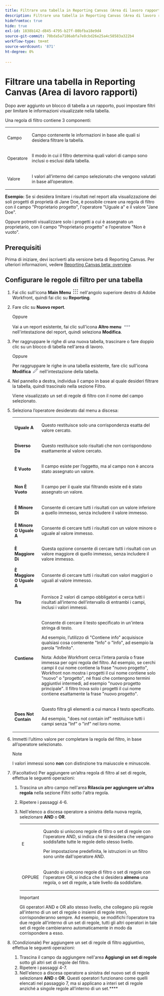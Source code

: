 ```yaml
---
title: Filtrare una tabella in Reporting Canvas (Area di lavoro rapporti)
description: Filtrare una tabella in Reporting Canvas (Area di lavoro rapporti)
hidefromtoc: true
hide: true
exl-id: 1838b142-d845-4795-b27f-80bfba18e9d4
source-git-commit: 70bda5a7186abfa7e8cbd26e25a4c58583a322b4
workflow-type: tm+mt
source-wordcount: '871'
ht-degree: 0%

---
```


# Filtrare una tabella in Reporting Canvas (Area di lavoro rapporti)

Dopo aver aggiunto un blocco di tabella a un rapporto, puoi impostare filtri per limitare le informazioni visualizzate nella tabella.

Una regola di filtro contiene 3 componenti:

<table style="table-layout:auto"> 
 <col> 
 <col> 
 <tbody> 
  <tr> 
   <td role="rowheader">Campo</td> 
   <td> <p>Campo contenente le informazioni in base alle quali si desidera filtrare la tabella.</p> </td> 
  </tr> 
  <tr> 
   <td role="rowheader">Operatore</td> 
   <td> <p>Il modo in cui il filtro determina quali valori di campo sono inclusi o esclusi dalla tabella. </p> </td> 
  </tr> 
  <tr> 
   <td role="rowheader">Valore</td> 
   <td> <p>I valori all’interno del campo selezionato che vengono valutati in base all’operatore.</p> </td> 
  </tr> 
 </tbody> 
</table>

**Esempio:** Se si desidera limitare i risultati nel report alla visualizzazione dei soli progetti di proprietà di Jane Doe, è possibile creare una regola di filtro con il campo &quot;Proprietario progetto&quot;, l&#39;operatore &quot;Uguale a&quot; e il valore &quot;Jane Doe&quot;.

Oppure potresti visualizzare solo i progetti a cui è assegnato un proprietario, con il campo &quot;Proprietario progetto&quot; e l’operatore &quot;Non è vuoto&quot;.

## Prerequisiti

Prima di iniziare, devi iscriverti alla versione beta di Reporting Canvas. Per ulteriori informazioni, vedere [Reporting Canvas beta: overview](/help/quicksilver/product-announcements/betas/canvas-dashboards-beta/reporting-canvas-beta-overview.md).

## Configurare le regole di filtro per una tabella

1. Fai clic sull&#39;icona **Main Menu** ![Main Menu icon](assets/main-menu-icon.png) nell&#39;angolo superiore destro di Adobe Workfront, quindi fai clic su **Reporting**.

1. Fare clic su **Nuovo report**.

   Oppure

   Vai a un report esistente, fai clic sull&#39;icona **Altro menu** ![Altro icona](assets/more-icon.png) nell&#39;intestazione del report, quindi seleziona **Modifica**.

1. Per raggruppare le righe di una nuova tabella, trascinare o fare doppio clic su un blocco di tabella nell&#39;area di lavoro.

   Oppure

   Per raggruppare le righe in una tabella esistente, fare clic sull&#39;icona **Modifica** ![Icona Modifica](assets/edit-icon.png) nell&#39;intestazione della tabella.

1. Nel pannello a destra, individua il campo in base al quale desideri filtrare la tabella, quindi trascinalo nella sezione Filtro.

   Viene visualizzato un set di regole di filtro con il nome del campo selezionato.

1. Seleziona l’operatore desiderato dal menu a discesa:

   <table style="table-layout:auto"> 
    <col> 
    <col> 
    <tbody> 
     <tr> 
      <td role="rowheader"><strong>Uguale A</strong> </td> 
      <td> <p>Questo restituisce solo una corrispondenza esatta del valore cercato.</p> </td> 
     </tr> 
     <tr> 
      <td role="rowheader"><strong>Diverso Da</strong> </td> 
      <td> <p>Questo restituisce solo risultati che non corrispondono esattamente al valore cercato.</p> </td> 
     </tr> 
     <tr> 
      <td role="rowheader"><strong>È Vuoto</strong> </td> 
      <td> <p>Il campo esiste per l’oggetto, ma al campo non è ancora stato assegnato un valore.</p> </td> 
     </tr> 
     <tr> 
      <td role="rowheader"><strong>Non È Vuoto</strong> </td> 
      <td> <p>Il campo per il quale stai filtrando esiste ed è stato assegnato un valore.</p> </td> 
     </tr> 
     <tr> 
      <td role="rowheader"><strong>È Minore Di</strong> </td> 
      <td> <p>Consente di cercare tutti i risultati con un valore inferiore a quello immesso, senza includere il valore immesso.</p> </td> 
     </tr> 
     <tr> 
      <td role="rowheader"><strong>È Minore O Uguale A</strong> </td> 
      <td> <p>Consente di cercare tutti i risultati con un valore minore o uguale al valore immesso.</p> </td> 
     </tr> 
     <tr> 
      <td role="rowheader"><strong>È Maggiore Di</strong> </td> 
      <td> <p>Questa opzione consente di cercare tutti i risultati con un valore maggiore di quello immesso, senza includere il valore immesso.</p> </td> 
     </tr> 
     <tr> 
      <td role="rowheader"><strong>È Maggiore O Uguale A</strong> </td> 
      <td> <p>Consente di cercare tutti i risultati con valori maggiori o uguali al valore immesso.</p> </td> 
     </tr> 
     <tr> 
      <td role="rowheader"><strong>Tra</strong> </td> 
      <td> <p>Fornisce 2 valori di campo obbligatori e cerca tutti i risultati all’interno dell’intervallo di entrambi i campi, inclusi i valori immessi.</p> </td> 
     </tr> 
     <tr> 
      <td role="rowheader"><strong>Contiene</strong> </td> 
      <td> <p>Consente di cercare il testo specificato in un'intera stringa di testo.</p> <p>Ad esempio, l’utilizzo di "Contiene info" acquisisce qualsiasi cosa contenente "Info" o "Info", ad esempio la parola "Infinito".</p> <p>Nota: Adobe Workfront cerca l’intera parola o frase immessa per ogni regola del filtro. Ad esempio, se cerchi campi il cui nome contiene la frase "nuovo progetto", Workfront non mostra i progetti il cui nome contiene solo "nuovo" o "progetto", né frasi che contengono termini aggiuntivi intermedi, ad esempio "nuovo progetto principale". Il filtro trova solo i progetti il cui nome contiene esattamente la frase "nuovo progetto".</p> </td> 
     </tr> 
     <tr> 
      <td role="rowheader"><strong>Does Not Contain</strong> </td> 
      <td> <p>Questo filtra gli elementi a cui manca il testo specificato.</p> <p>Ad esempio, "does not contain inf" restituisce tutti i campi senza "Inf" o "inf" nel loro nome.</p> </td> 
     </tr> 
    </tbody> 
   </table>

1. Immetti l’ultimo valore per completare la regola del filtro, in base all’operatore selezionato.

   >[!NOTE]
   >
   >I valori immessi sono **non** con distinzione tra maiuscole e minuscole.

1. (Facoltativo) Per aggiungere un’altra regola di filtro al set di regole, effettua le seguenti operazioni:

   1. Trascina un altro campo nell&#39;area **Rilascia per aggiungere un&#39;altra regola** nella sezione Filtri sotto l&#39;altra regola.
   1. Ripetere i passaggi 4-6.
   1. Nell&#39;elenco a discesa operatore a sinistra della nuova regola, selezionare **AND** o **OR**.

      <table style="table-layout:auto"> 
       <col> 
       </col> 
       <col> 
       </col> 
       <tbody> 
        <tr> 
         <td role="rowheader"> <p>E</p> </td> 
         <td> <p>Quando si uniscono regole di filtro o set di regole con l'operatore AND, si indica che si desidera che vengano soddisfatte tutte le regole dello stesso livello.</p> <p>Per impostazione predefinita, le istruzioni in un filtro sono unite dall'operatore AND.</p> </td> 
        </tr> 
        <tr> 
         <td role="rowheader"> <p>OPPURE</p> </td> 
         <td> <p>Quando si uniscono regole di filtro o set di regole con l'operatore OR, si indica che si desidera <strong>almeno</strong> una regola, o set di regole, a tale livello da soddisfare.</p> </td> 
        </tr> 
       </tbody> 
      </table>

      >[!IMPORTANT]
      >
      >Gli operatori AND e OR allo stesso livello, che collegano più regole all&#39;interno di un set di regole o insiemi di regole interi, corrisponderanno sempre. Ad esempio, se modifichi l’operatore tra due regole all’interno di un set di regole, tutti gli altri operatori in tale set di regole cambieranno automaticamente in modo da corrispondere a esso.

1. (Condizionale) Per aggiungere un set di regole di filtro aggiuntivo, effettua le seguenti operazioni:

   1. Trascina il campo da aggiungere nell&#39;area **Aggiungi un set di regole** sotto gli altri set di regole del filtro.
   1. Ripetere i passaggi 4-7.
   1. Nell&#39;elenco a discesa operatore a sinistra del nuovo set di regole selezionare **AND** o **OR**. Questi operatori funzionano come quelli elencati nel passaggio 7, ma si applicano a interi set di regole anziché a singole regole all’interno di un set.****
